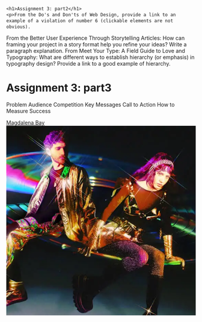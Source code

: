 <!doctype html>
<html lang="en">
<head>
	<meta charset="utf-8">
	<title>Assignment 3</title>
	<link rel="preconnect" href="https://fonts.googleapis.com">
<link rel="preconnect" href="https://fonts.gstatic.com" crossorigin>
<link href="https://fonts.googleapis.com/css2?family=Libre+Bodoni:ital,wght@0,400..700;1,400..700&family=Urbanist:ital,wght@0,100..900;1,100..900&display=swap" rel="stylesheet">
	<link href="style.css" rel="stylesheet">
	
</head>
<body>

	<h1>Assignment 3: part2</h1>
	<p>From the Do's and Don'ts of Web Design, provide a link to an example of a violation of number 6 (clickable elements are not obvious).
From the Better User Experience Through Storytelling Articles: How can framing your project in a story format help you refine your ideas? Write a paragraph explanation.
From Meet Your Type: A Field Guide to Love and Typography: What are different ways to establish hierarchy (or emphasis) in typography design? Provide a link to a good example of hierarchy.</p>
<h1>Assignment 3: part3</h1>
<p>
Problem
Audience
Competition
Key Messages
Call to Action
How to Measure Success
</p>
<a href="https://en.wikipedia.org/wiki/Magdalena_Bay_(duo)" </a>
<a href="https://imaginaldisk.world/">Magdalena Bay </a>
	<img src="img/images.webp">
</body>
</html>

